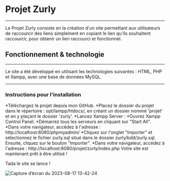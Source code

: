 # Projet Zurly
***
Le Projet Zurly consiste en la création d'un site permettant aux utilisateurs de raccourcir des liens simplement en copiant le lien qu'ils souhaitent raccourcir, pour obtenir un lien raccourci et fonctionnel.

## Fonctionnement & technologie
***
Le site a été développé en utilisant les technologies suivantes : HTML, PHP et Xampp, avec une base de données MySQL.
***

### Instructions pour l'installation
*Téléchargez le projet depuis mon GitHub.
*Placez le dossier du projet dans le répertoire : opt/lampp/htdocs/, en créant un dossier nommé 'projet' et en y plaçant le dossier 'zurly'.
*Lancez Xampp Server :
*Ouvrez Xampp Control Panel.
*Démarrez tous les serveurs en cliquant sur "Start All".
*Dans votre navigateur, accédez à l'adresse : http://localhost:8080/phpmyadmin/
*Cliquez sur l'onglet "Importer" et sélectionnez le fichier zurly.sql situé dans le dossier zurly/bdd/zurly.sql. Ensuite, cliquez sur le bouton "Importer".
*Dans votre navigateur, accédez à l'adresse : http://localhost:8080/projet/zurly/index.php
Votre site est maintenant prêt à être utilisé !


Tada le site se lance ! 



![Capture d’écran du 2023-08-17 13-42-24](https://github.com/jerem45/Zurly/assets/66945318/8838e9c3-00cd-4f53-a7e8-d6b88b95c1b3)




